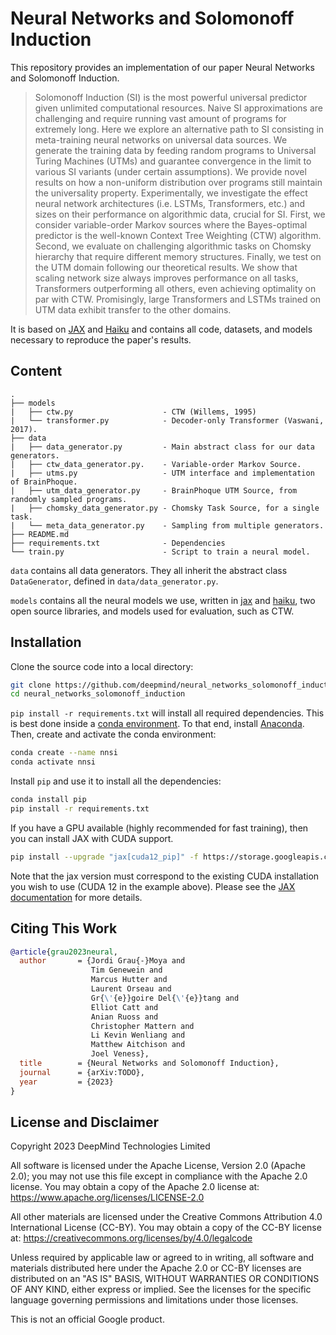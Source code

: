 # Neural Networks and Solomonoff Induction

This repository provides an implementation of our paper Neural Networks and Solomonoff Induction.

>   Solomonoff Induction (SI) is the most powerful universal predictor given unlimited computational resources. Naive SI approximations are challenging and require running vast amount of programs for extremely long. Here we explore an alternative path to SI consisting in meta-training neural networks on universal data sources.
We generate the training data by feeding random programs to Universal Turing Machines (UTMs) and guarantee convergence in the limit to various SI variants (under certain assumptions). We provide novel results on how a non-uniform distribution over programs still maintain the universality property. Experimentally, we investigate the effect neural network architectures (i.e. LSTMs, Transformers, etc.) and sizes on their performance on algorithmic data, crucial for SI. First, we consider variable-order Markov sources where the Bayes-optimal predictor is the well-known Context Tree Weighting (CTW) algorithm.
Second, we evaluate on challenging algorithmic tasks on Chomsky hierarchy that require different memory structures. Finally, we test on the UTM domain following our theoretical results.  We show that scaling network size always improves performance on all tasks, Transformers outperforming all others, even achieving optimality on par with CTW. Promisingly, large Transformers and LSTMs trained on UTM data exhibit transfer to the other domains.

It is based on [JAX](https://jax.readthedocs.io) and [Haiku](https://dm-haiku.readthedocs.io) and contains all code, datasets, and models necessary to reproduce the paper's results.


## Content

```
.
├── models
|   ├── ctw.py                    - CTW (Willems, 1995)
|   └── transformer.py            - Decoder-only Transformer (Vaswani, 2017).
├── data
|   ├── data_generator.py         - Main abstract class for our data generators.
|   ├── ctw_data_generator.py.    - Variable-order Markov Source.
|   ├── utms.py                   - UTM interface and implementation of BrainPhoque.
|   ├── utm_data_generator.py     - BrainPhoque UTM Source, from randomly sampled programs.
|   ├── chomsky_data_generator.py - Chomsky Task Source, for a single task.
|   └── meta_data_generator.py    - Sampling from multiple generators.
├── README.md
├── requirements.txt              - Dependencies
└── train.py                      - Script to train a neural model.
```

`data` contains all data generators. They all inherit the abstract class `DataGenerator`, defined in `data/data_generator.py`.

`models` contains all the neural models we use, written in [jax](https://github.com/google/jax) and [haiku](https://github.com/deepmind/dm-haiku), two open source libraries, and models used for evaluation,
such as CTW.


## Installation

Clone the source code into a local directory:
```bash
git clone https://github.com/deepmind/neural_networks_solomonoff_induction.git
cd neural_networks_solomonoff_induction
```

`pip install -r requirements.txt` will install all required dependencies.
This is best done inside a [conda environment](https://www.anaconda.com/).
To that end, install [Anaconda](https://www.anaconda.com/download#downloads).
Then, create and activate the conda environment:
```bash
conda create --name nnsi
conda activate nnsi
```

Install `pip` and use it to install all the dependencies:
```bash
conda install pip
pip install -r requirements.txt
```

If you have a GPU available (highly recommended for fast training), then you can install JAX with CUDA support.
```bash
pip install --upgrade "jax[cuda12_pip]" -f https://storage.googleapis.com/jax-releases/jax_cuda_releases.html
```
Note that the jax version must correspond to the existing CUDA installation you wish to use (CUDA 12 in the example above).
Please see the [JAX documentation](https://github.com/google/jax#installation) for more details.


## Citing This Work

```bibtex
@article{grau2023neural,
  author       = {Jordi Grau{-}Moya and
                  Tim Genewein and
                  Marcus Hutter and
                  Laurent Orseau and
                  Gr{\'{e}}goire Del{\'{e}}tang and
                  Elliot Catt and
                  Anian Ruoss and
                  Christopher Mattern and
                  Li Kevin Wenliang and
                  Matthew Aitchison and
                  Joel Veness},
  title        = {Neural Networks and Solomonoff Induction},
  journal      = {arXiv:TODO},
  year         = {2023}
}
```


## License and Disclaimer

Copyright 2023 DeepMind Technologies Limited

All software is licensed under the Apache License, Version 2.0 (Apache 2.0);
you may not use this file except in compliance with the Apache 2.0 license.
You may obtain a copy of the Apache 2.0 license at:
https://www.apache.org/licenses/LICENSE-2.0

All other materials are licensed under the Creative Commons Attribution 4.0
International License (CC-BY). You may obtain a copy of the CC-BY license at:
https://creativecommons.org/licenses/by/4.0/legalcode

Unless required by applicable law or agreed to in writing, all software and
materials distributed here under the Apache 2.0 or CC-BY licenses are
distributed on an "AS IS" BASIS, WITHOUT WARRANTIES OR CONDITIONS OF ANY KIND,
either express or implied. See the licenses for the specific language governing
permissions and limitations under those licenses.

This is not an official Google product.
